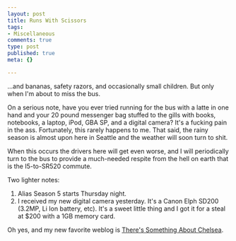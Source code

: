 ```yaml
--- 
layout: post
title: Runs With Scissors
tags: 
- Miscellaneous
comments: true
type: post
published: true
meta: {}

---
```

...and bananas, safety razors, and occasionally small children. But only when I'm about to miss the bus.

  On a serious note, have you ever tried running for the bus with a latte in one hand and your 20 pound messenger bag stuffed to the gills with books, notebooks, a laptop, iPod, GBA SP, and a digital camera? It's a fucking pain in the ass. Fortunately, this rarely happens to me. That said, the rainy season is almost upon here in Seattle and the weather will soon turn to shit.

  When this occurs the drivers here will get even worse, and I will periodically turn to the bus to provide a much-needed respite from the hell on earth that is the I5-to-SR520 commute.

  Two lighter notes:
  1. Alias Season 5 starts Thursday night.
  2. I received my new digital camera yesterday. It's a Canon Elph SD200 (3.2MP, Li Ion battery, etc). It's a sweet little thing and I got it for a steal at $200 with a 1GB memory card.

  Oh yes, and my new favorite weblog is <a href="http://somethingaboutchelsea.blogspot.com/">There's Something About Chelsea</a>.

